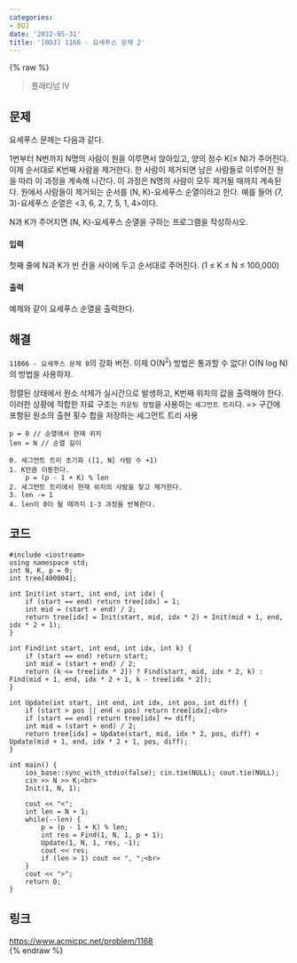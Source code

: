 ```yaml
---
categories:
- BOJ
date: '2022-05-31'
title: '[BOJ] 1168 - 요세푸스 문제 2'
---
```


{% raw %}
> 플래티넘 IV<br>

## 문제
요세푸스 문제는 다음과 같다.

1번부터 N번까지 N명의 사람이 원을 이루면서 앉아있고, 양의 정수 K(≤ N)가 주어진다. 이제 순서대로 K번째 사람을 제거한다. 한 사람이 제거되면 남은 사람들로 이루어진 원을 따라 이 과정을 계속해 나간다. 이 과정은 N명의 사람이 모두 제거될 때까지 계속된다. 원에서 사람들이 제거되는 순서를 (N, K)-요세푸스 순열이라고 한다. 예를 들어 (7, 3)-요세푸스 순열은 <3, 6, 2, 7, 5, 1, 4>이다.

N과 K가 주어지면 (N, K)-요세푸스 순열을 구하는 프로그램을 작성하시오.

#### 입력
첫째 줄에 N과 K가 빈 칸을 사이에 두고 순서대로 주어진다. (1 ≤ K ≤ N ≤ 100,000)

#### 출력
예제와 같이 요세푸스 순열을 출력한다.

## 해결
`11866 - 요세푸스 문제 0`의 강화 버전. 이제 O(N<sup>2</sup>) 방법은 통과할 수 없다! O(N log N)의 방법을 사용하자.

정렬된 상태에서 원소 삭제가 실시간으로 발생하고, K번째 위치의 값을 출력해야 한다. 이러한 상황에 적합한 자료 구조는 `카운팅 정렬`을 사용하는 `세그먼트 트리`다. => 구간에 포함된 원소의 출현 횟수 합을 저장하는 세그먼트 트리 사용<br>

```
p = 0 // 순열에서 현재 위치
len = N // 순열 길이

0. 세그먼트 트리 초기화 ([1, N] 사람 수 +1)
1. K만큼 이동한다.
	p = (p - 1 + K) % len
2. 세그먼트 트리에서 현재 위치의 사람을 찾고 제거한다.
3. len -= 1
4. len이 0이 될 때까지 1-3 과정을 반복한다.
```

## 코드
```
#include <iostream>
using namespace std;
int N, K, p = 0;
int tree[400004];

int Init(int start, int end, int idx) {
	if (start == end) return tree[idx] = 1;
	int mid = (start + end) / 2;
	return tree[idx] = Init(start, mid, idx * 2) + Init(mid + 1, end, idx * 2 + 1);
}

int Find(int start, int end, int idx, int k) {
	if (start == end) return start;
	int mid = (start + end) / 2;
	return (k <= tree[idx * 2]) ? Find(start, mid, idx * 2, k) : Find(mid + 1, end, idx * 2 + 1, k - tree[idx * 2]);
}

int Update(int start, int end, int idx, int pos, int diff) {
	if (start > pos || end < pos) return tree[idx];<br>
	if (start == end) return tree[idx] += diff;
	int mid = (start + end) / 2;
	return tree[idx] = Update(start, mid, idx * 2, pos, diff) + Update(mid + 1, end, idx * 2 + 1, pos, diff);
}

int main() {
	ios_base::sync_with_stdio(false); cin.tie(NULL); cout.tie(NULL);
	cin >> N >> K;<br>
	Init(1, N, 1);

	cout << "<";
	int len = N + 1;
	while(--len) {
		p = (p - 1 + K) % len;
		int res = Find(1, N, 1, p + 1);
		Update(1, N, 1, res, -1);
		cout << res;
		if (len > 1) cout << ", ";<br>
	}
	cout << ">";
	return 0;
}
```

## 링크
https://www.acmicpc.net/problem/1168<br>
{% endraw %}